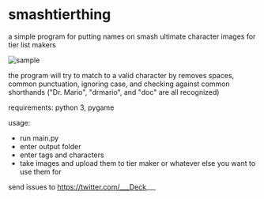 # smashtierthing

a simple program for putting names on smash ultimate character images for tier list makers

![sample](https://user-images.githubusercontent.com/71661150/123502804-43c70480-d60c-11eb-8ada-670b74b98648.png)

the program will try to match to a valid character by removes spaces, common punctuation, ignoring case, and checking against common shorthands ("Dr. Mario", "drmario", and "doc" are all recognized) 

requirements:
python 3, pygame

usage:
- run main.py
- enter output folder
- enter tags and characters
- take images and upload them to tier maker or whatever else you want to use them for

send issues to https://twitter.com/___Deck___
